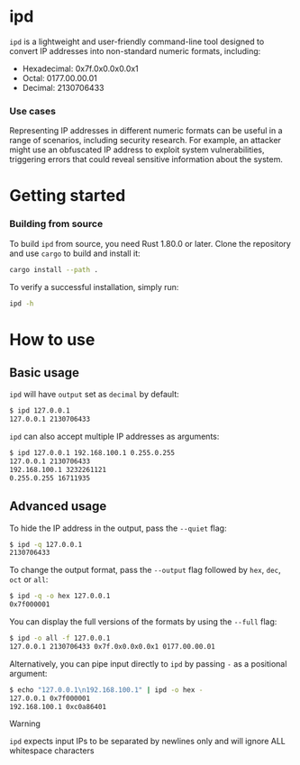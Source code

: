 # ipd

`ipd` is a lightweight and user-friendly command-line tool designed to convert IP addresses into non-standard numeric formats, including:

- Hexadecimal: 0x7f.0x0.0x0.0x1
- Octal: 0177.00.00.01
- Decimal: 2130706433

### Use cases

Representing IP addresses in different numeric formats can be useful in a range of scenarios, including security research. For example, an attacker might use an obfuscated IP address to exploit system vulnerabilities, triggering errors that could reveal sensitive information about the system.

# Getting started

### Building from source

To build `ipd` from source, you need Rust 1.80.0 or later. Clone the repository and use `cargo` to build and install it:

```bash
cargo install --path .
```

To verify a successful installation, simply run:

```bash
ipd -h
```

# How to use

## Basic usage

`ipd` will have `output` set as `decimal` by default:

```bash
$ ipd 127.0.0.1
127.0.0.1 2130706433
```

`ipd` can also accept multiple IP addresses as arguments:

```bash
$ ipd 127.0.0.1 192.168.100.1 0.255.0.255
127.0.0.1 2130706433
192.168.100.1 3232261121
0.255.0.255 16711935
```

## Advanced usage

To hide the IP address in the output, pass the `--quiet` flag:

```bash
$ ipd -q 127.0.0.1
2130706433
```

To change the output format, pass the `--output` flag followed by `hex`, `dec`, `oct` or `all`:

```bash
$ ipd -q -o hex 127.0.0.1 
0x7f000001
```

You can display the full versions of the formats by using the `--full` flag:

```bash
$ ipd -o all -f 127.0.0.1
127.0.0.1 2130706433 0x7f.0x0.0x0.0x1 0177.00.00.01
```

Alternatively, you can pipe input directly to `ipd` by passing `-` as a positional argument:

```bash
$ echo "127.0.0.1\n192.168.100.1" | ipd -o hex -
127.0.0.1 0x7f000001
192.168.100.1 0xc0a86401
```

> [!WARNING]  
> `ipd` expects input IPs to be separated by newlines only and will ignore ALL whitespace characters